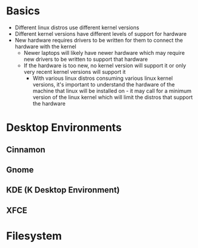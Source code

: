 # Basics

- Different linux distros use different kernel versions
- Different kernel versions have different levels of support for hardware
- New hardware requires drivers to be written for them to connect the hardware with the kernel
    - Newer laptops will likely have newer hardware which may require new drivers to be written to support that hardware
    - If the hardware is too new, no kernel version will support it or only very recent kernel versions will support it
        - With various linux distros consuming various linux kernel versions, it's important to understand the hardware of the machine that linux will be installed on - it may call for a minimum version of the linux kernel which will limit the distros that support the hardware

# Desktop Environments

## Cinnamon

## Gnome

## KDE (K Desktop Environment)

## XFCE

# Filesystem

